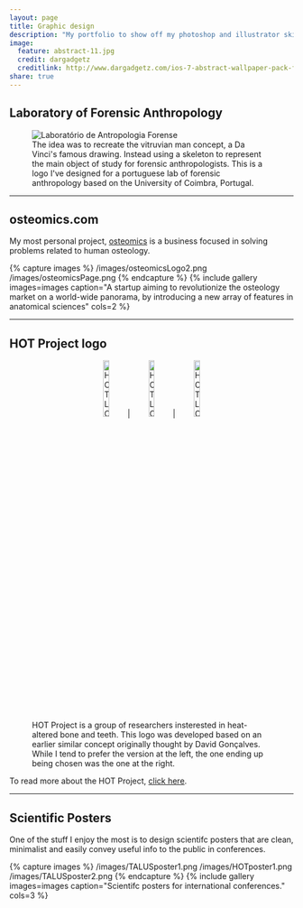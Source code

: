 ```yaml
---
layout: page
title: Graphic design
description: "My portfolio to show off my photoshop and illustrator skills."
image:
  feature: abstract-11.jpg
  credit: dargadgetz
  creditlink: http://www.dargadgetz.com/ios-7-abstract-wallpaper-pack-for-iphone-5-and-ipod-touch-retina/
share: true
---
```


## Laboratory of Forensic Anthropology

<figure>
  <img src="http://jcoelho.com/images/lafLogo1.png" alt="Laboratório de Antropologia Forense">
  <figcaption>The idea was to recreate the vitruvian man concept, a Da Vinci's famous drawing. Instead using a skeleton to represent the main object of study for forensic anthropologists. This is a logo I've designed for a portuguese lab of forensic anthropology based on the University of Coimbra, Portugal.</figcaption>
</figure>

---

## osteomics.com

My most personal project, <a href = "http://osteomics.com" target = "_blank">osteomics</a> is a business focused in solving problems related to human osteology.

{% capture images %}
  /images/osteomicsLogo2.png
  /images/osteomicsPage.png
{% endcapture %}
{% include gallery images=images caption="A startup aiming to revolutionize the osteology market on a world-wide panorama, by introducing a new array of features in anatomical sciences" cols=2 %}

---

## HOT Project logo


<figure>
  <p align = "center"><img src="http://jcoelho.com/images/HOT-Logo-withBlackOutlines.png" alt="HOT LOGO 1" width="16%">   |   <img src="http://jcoelho.com/images/HOT-Logo.png" alt="HOT LOGO 2" width="16%">   |   <img src="http://jcoelho.com/images/HOT-Logo-minimalist.png" alt="HOT LOGO 3" width="16%"></p></p>

  <figcaption>HOT Project is a group of researchers insterested in heat-altered bone and teeth. This logo was developed based on an earlier similar concept originally thought by David Gonçalves. While I tend to prefer the version at the left, the one ending up being chosen was the one at the right.</figcaption>
</figure>

To read more about the HOT Project, <a href = "http://hotresearch.wix.com/main" target = "_blank">click here</a>.

---

## Scientific Posters

One of the stuff I enjoy the most is to design scientifc posters that are clean, minimalist and easily convey useful info to the public in conferences.

{% capture images %}
  /images/TALUSposter1.png
  /images/HOTposter1.png
  /images/TALUSposter2.png
{% endcapture %}
{% include gallery images=images caption="Scientifc posters for international conferences." cols=3 %}

